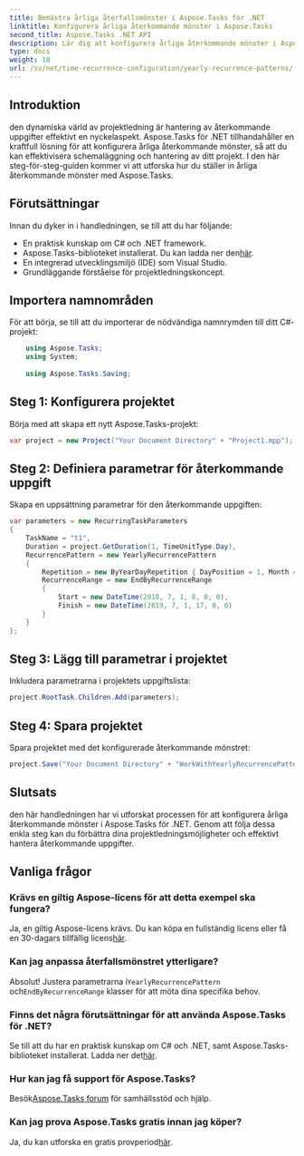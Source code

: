 ```yaml
---
title: Bemästra årliga återfallsmönster i Aspose.Tasks för .NET
linktitle: Konfigurera årliga återkommande mönster i Aspose.Tasks
second_title: Aspose.Tasks .NET API
description: Lär dig att konfigurera årliga återkommande mönster i Aspose.Tasks för .NET. Förbättra dina färdigheter i projektledning med denna steg-för-steg-guide.
type: docs
weight: 18
url: /sv/net/time-recurrence-configuration/yearly-recurrence-patterns/
---
```

## Introduktion
den dynamiska värld av projektledning är hantering av återkommande uppgifter effektivt en nyckelaspekt. Aspose.Tasks för .NET tillhandahåller en kraftfull lösning för att konfigurera årliga återkommande mönster, så att du kan effektivisera schemaläggning och hantering av ditt projekt. I den här steg-för-steg-guiden kommer vi att utforska hur du ställer in årliga återkommande mönster med Aspose.Tasks.
## Förutsättningar
Innan du dyker in i handledningen, se till att du har följande:
- En praktisk kunskap om C# och .NET framework.
-  Aspose.Tasks-biblioteket installerat. Du kan ladda ner den[här](https://releases.aspose.com/tasks/net/).
- En integrerad utvecklingsmiljö (IDE) som Visual Studio.
- Grundläggande förståelse för projektledningskoncept.
## Importera namnområden
För att börja, se till att du importerar de nödvändiga namnrymden till ditt C#-projekt:
```csharp
    using Aspose.Tasks;
    using System;
    
    using Aspose.Tasks.Saving;
```
## Steg 1: Konfigurera projektet
Börja med att skapa ett nytt Aspose.Tasks-projekt:
```csharp
var project = new Project("Your Document Directory" + "Project1.mpp");
```
## Steg 2: Definiera parametrar för återkommande uppgift
Skapa en uppsättning parametrar för den återkommande uppgiften:
```csharp
var parameters = new RecurringTaskParameters
{
    TaskName = "t1",
    Duration = project.GetDuration(1, TimeUnitType.Day),
    RecurrencePattern = new YearlyRecurrencePattern
    {
        Repetition = new ByYearDayRepetition { DayPosition = 1, Month = Month.July },
        RecurrenceRange = new EndByRecurrenceRange
        {
            Start = new DateTime(2018, 7, 1, 8, 0, 0),
            Finish = new DateTime(2019, 7, 1, 17, 0, 0)
        }
    }
};
```
## Steg 3: Lägg till parametrar i projektet
Inkludera parametrarna i projektets uppgiftslista:
```csharp
project.RootTask.Children.Add(parameters);
```
## Steg 4: Spara projektet
Spara projektet med det konfigurerade återkommande mönstret:
```csharp
project.Save("Your Document Directory" + "WorkWithYearlyRecurrencePattern_out.mpp", SaveFileFormat.Mpp);
```
## Slutsats
den här handledningen har vi utforskat processen för att konfigurera årliga återkommande mönster i Aspose.Tasks för .NET. Genom att följa dessa enkla steg kan du förbättra dina projektledningsmöjligheter och effektivt hantera återkommande uppgifter.
## Vanliga frågor
### Krävs en giltig Aspose-licens för att detta exempel ska fungera?
 Ja, en giltig Aspose-licens krävs. Du kan köpa en fullständig licens eller få en 30-dagars tillfällig licens[här](https://purchase.aspose.com/temporary-license/).
### Kan jag anpassa återfallsmönstret ytterligare?
 Absolut! Justera parametrarna i`YearlyRecurrencePattern` och`EndByRecurrenceRange` klasser för att möta dina specifika behov.
### Finns det några förutsättningar för att använda Aspose.Tasks för .NET?
 Se till att du har en praktisk kunskap om C# och .NET, samt Aspose.Tasks-biblioteket installerat. Ladda ner det[här](https://releases.aspose.com/tasks/net/).
### Hur kan jag få support för Aspose.Tasks?
 Besök[Aspose.Tasks forum](https://forum.aspose.com/c/tasks/15) för samhällsstöd och hjälp.
### Kan jag prova Aspose.Tasks gratis innan jag köper?
 Ja, du kan utforska en gratis provperiod[här](https://releases.aspose.com/).